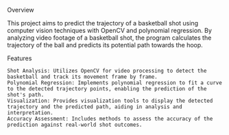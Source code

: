 Overview

This project aims to predict the trajectory of a basketball shot using computer vision techniques with OpenCV and polynomial regression. By analyzing video footage of a basketball shot, the program calculates the trajectory of the ball and predicts its potential path towards the hoop.

Features

    Shot Analysis: Utilizes OpenCV for video processing to detect the basketball and track its movement frame by frame.
    Polynomial Regression: Implements polynomial regression to fit a curve to the detected trajectory points, enabling the prediction of the shot's path.
    Visualization: Provides visualization tools to display the detected trajectory and the predicted path, aiding in analysis and interpretation.
    Accuracy Assessment: Includes methods to assess the accuracy of the prediction against real-world shot outcomes.
